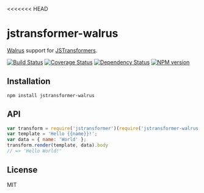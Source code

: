 <<<<<<< HEAD
# jstransformer-walrus

[Walrus](https://github.com/jeremyruppel/walrus) support for [JSTransformers](https://github.com/jstransformers/jstransformer).

[![Build Status](https://img.shields.io/travis/jstransformers/jstransformer-walrus/master.svg)](https://travis-ci.org/jstransformers/jstransformer-walrus)
[![Coverage Status](https://img.shields.io/codecov/c/github/jstransformers/jstransformer-walrus/master.svg)](https://codecov.io/gh/jstransformers/jstransformer-walrus)
[![Dependency Status](https://img.shields.io/david/jstransformers/jstransformer-walrus/master.svg)](http://david-dm.org/jstransformers/jstransformer-walrus)
[![NPM version](https://img.shields.io/npm/v/jstransformer-walrus.svg)](https://www.npmjs.org/package/jstransformer-walrus)

## Installation

    npm install jstransformer-walrus

## API

```js
var transform = require('jstransformer')(require('jstransformer-walrus'))
var template = 'Hello {{name}}!';
var data = { name: 'World' };
transform.render(template, data).body
// => 'Hello World!'
```

## License

MIT
